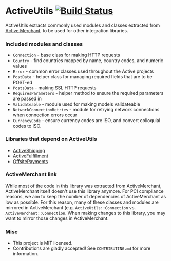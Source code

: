 # ActiveUtils [![Build Status](https://travis-ci.org/Shopify/active_utils.svg?branch=master)](https://travis-ci.org/Shopify/active_utils)

ActiveUtils extracts commonly used modules and classes extracted from [Active Merchant](http://github.com/Shopify/active_merchant), to be used for other integration libraries.

### Included modules and classes

* `Connection` - base class for making HTTP requests
* `Country` - find countries mapped by name, country codes, and numeric values
* `Error` - common error classes used throughout the Active projects
* `PostData` - helper class for managing required fields that are to be POST-ed
* `PostsData` - making SSL HTTP requests
* `RequiresParameters` - helper method to ensure the required parameters are passed in
* `Validateable` - module used for making models validateable
* `NetworkConnectionRetries` - module for retrying network connections when connection errors occur
* `CurrencyCode` - ensure currency codes are ISO, and convert colloquial codes to ISO.

### Libraries that depend on ActiveUtils

- [ActiveShipping](https://github.com/Shopify/active_shipping)
- [ActiveFulfillment](https://github.com/Shopify/active_fulfillment)
- [OffsitePayments](https://github.com/Shopify/offsite_payments)

### ActiveMerchant link

While most of the code in this library was extracted from ActiveMerchant, ActiveMerchant itself doesn't use this library anymore. For PCI compliance reasons, we aim to keep the number of dependencies of ActiveMerchant as low as possible. For this reason, many of these classes and modules are mirrored in ActiveMerchant (e.g. `ActiveUtils::Connection` vs. `ActiveMerchant::Connection`. When making changes to this library, you may want to mirror those changes in ActiveMerchant.

### Misc

- This project is MIT licensed.
- Contributions are gladly accepted! See `CONTRIBUTING.md` for more information.
